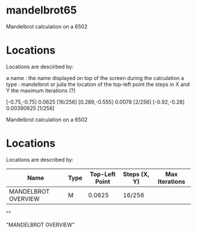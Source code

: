 # mandelbrot65
Mandelbrot calculation on a 6502

# Locations

Locations are descirbed by:

a name : the name displayed on top of the screen during the calculation
a type : mandelbrot or juila
the location of the top-left point
the steps in X and Y
the maximum iterations (?)

[-0.75,-0.75] 0.0625 [16/256]
[0.289,-0.555] 0.0078 [2/256]
[-0.92,-0.28] 0.00390625 [1/256]


Mandelbrot calculation on a 6502

# Locations

Locations are described by:

| Name | Type | Top-Left Point | Steps (X, Y) | Max Iterations |
|------|------|----------------|--------------|----------------|
| MANDELBROT OVERVIEW | M | 0.0625 | 16/256 |

""


"MANDELBROT OVERVIEW"
